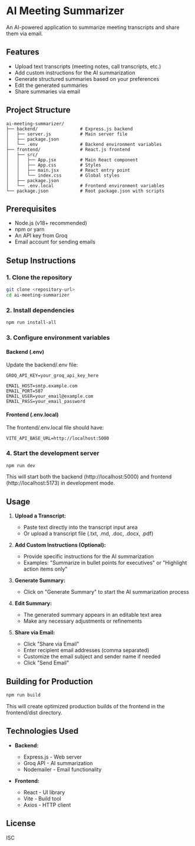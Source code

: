 # AI Meeting Summarizer

An AI-powered application to summarize meeting transcripts and share them via email.

## Features

- Upload text transcripts (meeting notes, call transcripts, etc.)
- Add custom instructions for the AI summarization
- Generate structured summaries based on your preferences
- Edit the generated summaries
- Share summaries via email

## Project Structure

```
ai-meeting-summarizer/
├── backend/                # Express.js backend
│   ├── server.js           # Main server file
│   ├── package.json
│   └── .env                # Backend environment variables
├── frontend/               # React.js frontend
│   ├── src/
│   │   ├── App.jsx         # Main React component
│   │   ├── App.css         # Styles
│   │   ├── main.jsx        # React entry point
│   │   └── index.css       # Global styles
│   ├── package.json
│   └── .env.local          # Frontend environment variables
└── package.json            # Root package.json with scripts
```

## Prerequisites

- Node.js (v18+ recommended)
- npm or yarn
- An API key from Groq
- Email account for sending emails

## Setup Instructions

### 1. Clone the repository

```bash
git clone <repository-url>
cd ai-meeting-summarizer
```

### 2. Install dependencies

```bash
npm run install-all
```

### 3. Configure environment variables

#### Backend (.env)

Update the backend/.env file:

```
GROQ_API_KEY=your_groq_api_key_here

EMAIL_HOST=smtp.example.com
EMAIL_PORT=587
EMAIL_USER=your_email@example.com
EMAIL_PASS=your_email_password
```

#### Frontend (.env.local)

The frontend/.env.local file should have:

```
VITE_API_BASE_URL=http://localhost:5000
```

### 4. Start the development server

```bash
npm run dev
```

This will start both the backend (http://localhost:5000) and frontend (http://localhost:5173) in development mode.

## Usage

1. **Upload a Transcript:**
   - Paste text directly into the transcript input area
   - Or upload a transcript file (.txt, .md, .doc, .docx, .pdf)

2. **Add Custom Instructions (Optional):**
   - Provide specific instructions for the AI summarization
   - Examples: "Summarize in bullet points for executives" or "Highlight action items only"

3. **Generate Summary:**
   - Click on "Generate Summary" to start the AI summarization process

4. **Edit Summary:**
   - The generated summary appears in an editable text area
   - Make any necessary adjustments or refinements

5. **Share via Email:**
   - Click "Share via Email"
   - Enter recipient email addresses (comma separated)
   - Customize the email subject and sender name if needed
   - Click "Send Email"

## Building for Production

```bash
npm run build
```

This will create optimized production builds of the frontend in the frontend/dist directory.

## Technologies Used

- **Backend:**
  - Express.js - Web server
  - Groq API - AI summarization
  - Nodemailer - Email functionality

- **Frontend:**
  - React - UI library
  - Vite - Build tool
  - Axios - HTTP client

## License

ISC
